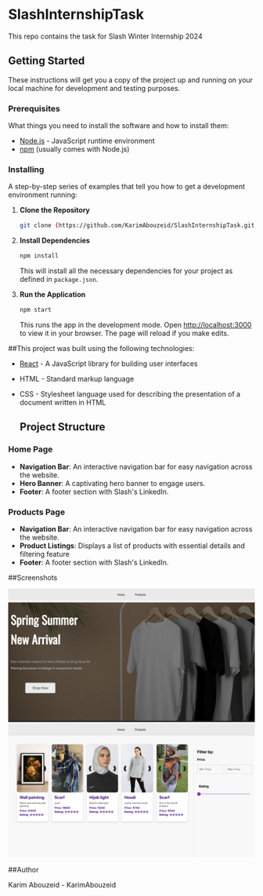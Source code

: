 # SlashInternshipTask
This repo contains the task for Slash Winter Internship 2024


## Getting Started

These instructions will get you a copy of the project up and running on your local machine for development and testing purposes. 

### Prerequisites

What things you need to install the software and how to install them:

- [Node.js](https://nodejs.org/) - JavaScript runtime environment
- [npm](https://www.npmjs.com/) (usually comes with Node.js)

### Installing

A step-by-step series of examples that tell you how to get a development environment running:

1. **Clone the Repository**

    ```bash
    git clone (https://github.com/KarimAbouzeid/SlashInternshipTask.git)
    ```

2. **Install Dependencies**

    ```bash
    npm install
    ```

    This will install all the necessary dependencies for your project as defined in `package.json`.

3. **Run the Application**

    ```bash
    npm start
    ```

    This runs the app in the development mode. Open [http://localhost:3000](http://localhost:3000) to view it in your browser. The page will reload if you make edits.

##This project was built using the following technologies:

- [React](https://reactjs.org/) - A JavaScript library for building user interfaces
- HTML - Standard markup language
- CSS - Stylesheet language used for describing the presentation of a document written in HTML

  ## Project Structure

### Home Page

- **Navigation Bar**: An interactive navigation bar for easy navigation across the website.
- **Hero Banner**: A captivating hero banner to engage users.
- **Footer**: A footer section with Slash's LinkedIn.


### Products Page

- **Navigation Bar**: An interactive navigation bar for easy navigation across the website.
- **Product Listings**: Displays a list of products with essential details and filtering feature
- **Footer**: A footer section with Slash's LinkedIn.

##Screenshots

![Project Screenshot](screenshots/SlashTask1.png "Project Screenshot")
![Project Screenshot](screenshots/SlashTask2.png "Project Screenshot")


##Author

Karim Abouzeid - KarimAbouzeid

